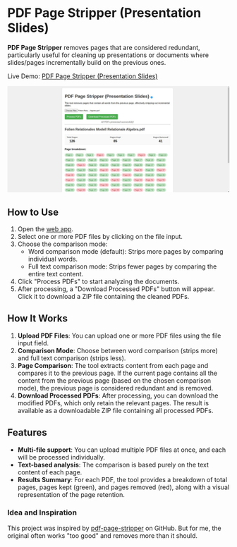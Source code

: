 # PDF Page Stripper (Presentation Slides)

**PDF Page Stripper** removes pages that are considered redundant, particularly useful for cleaning up presentations or documents where slides/pages incrementally build on the previous ones. 

Live Demo: [PDF Page Stripper (Presentation Slides)](https://persie0.github.io/PDF-Page-Stripper/)

<img src="images/screenshot.jpg" alt="PDF Page Stripper Screenshot" style="width: 800px; cursor: pointer;" onclick="window.open(this.src)">

## How to Use

1. Open the [web app](https://persie0.github.io/PDF-Page-Stripper/).
2. Select one or more PDF files by clicking on the file input.
3. Choose the comparison mode:
    - Word comparison mode (default): Strips more pages by comparing individual words.
    - Full text comparison mode: Strips fewer pages by comparing the entire text content.
4. Click "Process PDFs" to start analyzing the documents.
5. After processing, a "Download Processed PDFs" button will appear. Click it to download a ZIP file containing the cleaned PDFs.

## How It Works

1. **Upload PDF Files**: You can upload one or more PDF files using the file input field.
2. **Comparison Mode**: Choose between word comparison (strips more) and full text comparison (strips less).
3. **Page Comparison**: The tool extracts content from each page and compares it to the previous page. If the current page contains all the content from the previous page (based on the chosen comparison mode), the previous page is considered redundant and is removed.
4. **Download Processed PDFs**: After processing, you can download the modified PDFs, which only retain the relevant pages. The result is available as a downloadable ZIP file containing all processed PDFs.

## Features

- **Multi-file support**: You can upload multiple PDF files at once, and each will be processed individually.
- **Text-based analysis**: The comparison is based purely on the text content of each page.
- **Results Summary**: For each PDF, the tool provides a breakdown of total pages, pages kept (green), and pages removed (red), along with a visual representation of the page retention.

### Idea and Inspiration

This project was inspired by [pdf-page-stripper](https://github.com/fsinf/pdf-page-stripper) on GitHub. But for me, the original often works "too good" and removes more than it should.

